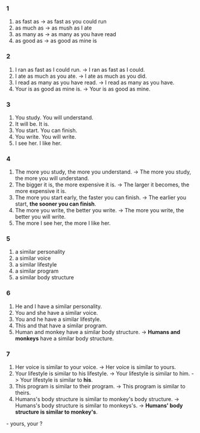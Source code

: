 ### 1
1. as fast as -> as fast as you could run
2. as much as -> as mush as I ate
3. as many as -> as many as you have read
4. as good as -> as good as mine is
### 2
1. I ran as fast as I could run. -> I ran as fast as I could.
2. I ate as much as you ate. -> I ate as much as you did.
3. I read as many as you have read. -> I read as many as you have.
4. Your is as good as mine is. -> Your is as good as mine.
### 3
1. You study. You will understand.
2. It will be. It is.
3. You start. You can finish.
4. You write. You will write.
5. I see her. I like her.
### 4
1. The more you study, the more you understand.
-> The more you study, the more you will understand.  
2. The bigger it is, the more expensive it is.
-> The larger it becomes, the more expensive it is.  
3. The more you start early, the faster you can finish.
-> The earlier you start, **the sooner you can finish**.  
4. The more you write, the better you write.
-> The more you write, the better you will write.  
5. The more I see her, the more I like her.
### 5
1. a similar personality
2. a similar voice
3. a similar lifestyle
4. a similar program
5. a similar body structure
### 6
1. He and I have a similar personality.
2. You and she have a similar voice.
3. You and he have a similar lifestyle.
4. This and that have a similar program.
5. Human and monkey have a similar body structure.
-> **Humans and monkeys** have a similar body structure.  
### 7
1. Her voice is similar to your voice. -> Her voice is similar to yours.
2. Your lifestyle is similar to his lifestyle. -> Your lifestyle is similar to him.
-> Your lifestyle is similar to **his**.  
3. This program is similar to their program. -> This program is similar to theirs.
4. Humans's body structure is similar to monkey's body structure. -> Humans's body structure is similar to monkeys's.
-> **Humans' body structure is similar to monkey's**.  
</hr>
- yours, your ?  
